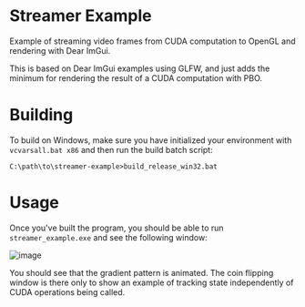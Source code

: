 # Streamer Example
Example of streaming video frames from CUDA computation to OpenGL and rendering with Dear ImGui.

This is based on Dear ImGui examples using GLFW, and just adds the minimum for rendering the result of a CUDA computation with PBO.

# Building

To build on Windows, make sure you have initialized your environment with `vcvarsall.bat x86` and then run the build batch script:
```
C:\path\to\streamer-example>build_release_win32.bat
```

# Usage
Once you've built the program, you should be able to run `streamer_example.exe` and see the following window:

![image](https://user-images.githubusercontent.com/14188457/161409656-3fc40477-97f4-4de3-b1ca-2b9fe672381b.png)

You should see that the gradient pattern is animated. The coin flipping window is there only to show an example of tracking state independently of CUDA operations being called.

